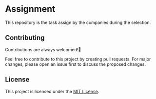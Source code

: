 # Assignment
This repository is the task assign by the companies during the selection.

## Contributing

Contributions are always welcomed!🙏

Feel free to contribute to this project by creating pull requests. For major changes, please open an issue first to discuss the proposed changes.


## License

This project is licensed under the [MIT License](https://choosealicense.com/licenses/mit/).
